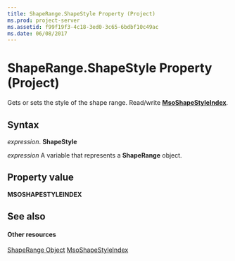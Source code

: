 ```yaml
---
title: ShapeRange.ShapeStyle Property (Project)
ms.prod: project-server
ms.assetid: f99f19f3-4c18-3ed0-3c65-6bdbf10c49ac
ms.date: 06/08/2017
---
```



# ShapeRange.ShapeStyle Property (Project)
Gets or sets the style of the shape range. Read/write  **[MsoShapeStyleIndex](http://msdn.microsoft.com/en-us/library/office/ff862067%28v=office.15%29)**.

## Syntax

 _expression_. **ShapeStyle**

 _expression_ A variable that represents a **ShapeRange** object.


## Property value

 **MSOSHAPESTYLEINDEX**


## See also


#### Other resources


[ShapeRange Object](Project.shaperange.md)
[MsoShapeStyleIndex](http://msdn.microsoft.com/en-us/library/office/ff862067%28v=office.15%29)
